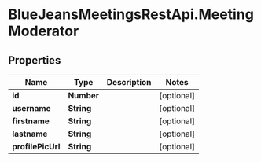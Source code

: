 # BlueJeansMeetingsRestApi.MeetingModerator

## Properties
Name | Type | Description | Notes
------------ | ------------- | ------------- | -------------
**id** | **Number** |  | [optional] 
**username** | **String** |  | [optional] 
**firstname** | **String** |  | [optional] 
**lastname** | **String** |  | [optional] 
**profilePicUrl** | **String** |  | [optional] 


